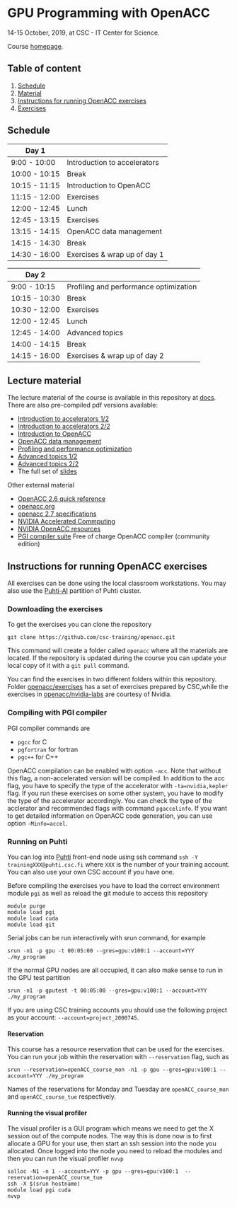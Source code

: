# GPU Programming with OpenACC

14-15 October, 2019, at CSC - IT Center for Science.

Course [homepage](https://www.csc.fi/web/training/-/gpu-openacc-2019). 


## Table of content

1. [Schedule](#schedule)
1. [Material](#lecture-material)
1. [Instructions for running OpenACC exercises](#instructions-for-running-openacc-exercises)
1. [Exercises](https://github.com/csc-training/openacc/tree/master/exercises)

## Schedule

| Day 1         |                              |
| ------------- | ----------------------------
| 9:00  - 10:00 | Introduction to accelerators
| 10:00 - 10:15 | Break
| 10:15 - 11:15 | Introduction to OpenACC
| 11:15 - 12:00 | Exercises
| 12:00 - 12:45 | Lunch
| 12:45 - 13:15 | Exercises
| 13:15 - 14:15 | OpenACC data management
| 14:15 - 14:30 | Break
| 14:30 - 16:00 | Exercises & wrap up of day 1

| Day 2         |                              |
| ------------- | ----------------------------
| 9:00  - 10:15 | Profiling and performance optimization
| 10:15 - 10:30 | Break
| 10:30 - 12:00 | Exercises
| 12:00 - 12:45 | Lunch
| 12:45 - 14:00 | Advanced topics
| 14:00 - 14:15 | Break
| 14:15 - 16:00 | Exercises & wrap up of day 2

## Lecture material

The lecture material of the course is available in this repository at [docs](/docs). There are also pre-compiled pdf versions available:
* [Introduction to accelerators 1/2](https://a3s.fi/openacc-10-2019/01-a-GPU-intro.pdf)
* [Introduction to accelerators 2/2](https://a3s.fi/openacc-10-2019/01-b-parallel-concepts.pdf)
* [Introduction to OpenACC](https://a3s.fi/openacc-10-2019/02-OpenACC-intro.pdf)
* [OpenACC data management](https://a3s.fi/openacc-10-2019/03-OpenACC-data.pdf)
* [Profiling and performance optimization](https://a3s.fi/openacc-10-2019/04-Profiling-GPUs.pdf)
* [Advanced topics 1/2](https://a3s.fi/openacc-10-2019/05-async-routine.pdf)
* [Advanced topics 2/2](https://a3s.fi/openacc-10-2019/06-interoperability.pdf)
* The full set of [slides](https://a3s.fi/openacc-10-2019/openacc-2019.pdf)
    
    
Other external material
- [OpenACC 2.6 quick reference](https://www.openacc.org/sites/default/files/inline-files/OpenACC%20API%202.6%20Reference%20Guide.pdf)
- [openacc.org](http://www.openacc.org)
- [openacc 2.7 specifications](https://www.openacc.org/sites/default/files/inline-files/OpenACC.2.7.pdf)
- [NVIDIA Accelerated Commputing](https://developer.nvidia.com/accelerated-computing)
- [NVIDIA OpenACC resources](https://developer.nvidia.com/openacc)
- [PGI compiler suite](http://www.pgroup.com/) Free of charge OpenACC compiler (community edition)

## Instructions for running OpenACC exercises

All exercises can be done using the local classroom workstations. You may also use the [Puhti-AI](https://docs.csc.fi) partition of Puhti cluster.

### Downloading the exercises

To get the exercises you can clone the repository

```shell
git clone https://github.com/csc-training/openacc.git
```

This command will create a folder called `openacc` where all the materials are located. If the repository is updated during the course you can update your local copy of it with a `git pull` command.

You can find the exercises in two different folders within this repository. Folder [openacc/exercises](/exercises/) has a set of exercises prepared by CSC,while the exercises in [openacc/nvidia-labs](/nvidia-labs/) are courtesy of Nvidia.

### Compiling with PGI compiler

PGI compiler commands  are

- `pgcc` for C
- `pgfortran` for fortran
- `pgc++` for C++

OpenACC compilation can be enabled with option `-acc`. Note that without this flag, a non-accelerated version will be compiled. In addition to the acc flag, you have to specify the type of the accelerator with `-ta=nvidia,kepler` flag. If you run these exercises on some other system, you have to modify the type of the accelerator accordingly. You can check the type of the acclerator and recommended flags with command `pgaccelinfo`. If you want to get detailed information on OpenACC code generation, you can use option `-Minfo=accel`.

### Running on Puhti

You can log into [Puhti](https://docs.csc.fi/#computing/overview/) front-end node using ssh command `ssh -Y trainingXXX@puhti.csc.fi` where `XXX` is the number of your training account. You can also use your own CSC account if you have one.

Before compiling the exercises you have to load the correct environment module `pgi` as well as reload the git module to access this repository

```shell
module purge
module load pgi
module load cuda
module load git
```

Serial jobs can be run interactively with srun command, for example

```shell
srun -n1 -p gpu -t 00:05:00 --gres=gpu:v100:1 --account=YYY ./my_program
```

If the normal GPU nodes are all occupied, it can also make sense to run in the GPU test partition 

```shell
srun -n1 -p gputest -t 00:05:00 --gres=gpu:v100:1 --account=YYY ./my_program
```

If you are using CSC training accounts you should use the following project as your account:
`--account=project_2000745`.



#### Reservation

This course has a resource reservation that can be used for the exercises. You can run your job within the reservation with `--reservation` flag, such as

```shell
srun --reservation=openACC_course_mon -n1 -p gpu --gres=gpu:v100:1 --account=YYY ./my_program
```

Names of the reservations for Monday and Tuesday are `openACC_course_mon` and `openACC_course_tue` respectively.

#### Running the visual profiler

The visual profiler is a GUI program which means we need to get the X session out of the compute nodes. The way this is done now is to first allocate a GPU for your use, then start an ssh session into the node you allocated. Once logged into the node you need to reload the modules and then you can run the visual profiler `nvvp`

```shell
salloc -N1 -n 1 --account=YYY -p gpu --gres=gpu:v100:1  --reservation=openACC_course_tue
ssh -X $(srun hostname) 
module load pgi cuda
nvvp
```

